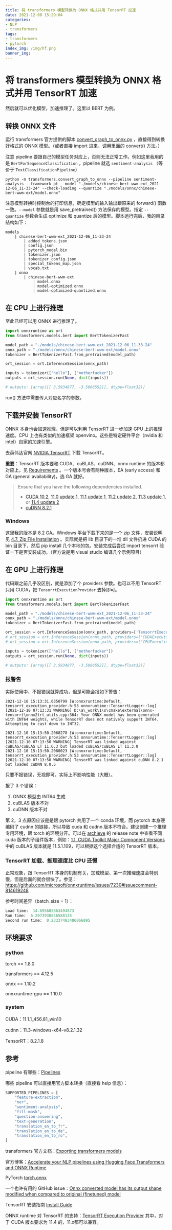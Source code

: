 ```yaml
---
title: 将 transformers 模型转换为 ONNX 格式并用 TensorRT 加速
date: 2021-12-08 15:29:04
categories:
- NLP
- transformers
tags:
- transformers
- pytorch
index_img: /img/hf.png
banner_img: 
---
```


# 将 transformers 模型转换为 ONNX 格式并用 TensorRT 加速

然后就可以优化模型，加速推理了。这里以 BERT 为例。

## 转换 ONNX 文件

运行 transformers 官方提供的脚本 [convert_graph_to_onnx.py](https://github.com/huggingface/transformers/blob/master/src/transformers/convert_graph_to_onnx.py) ，直接得到转换好格式的 ONNX 模型。（或者直接 import 进来，调用里面的 convert() 方法。）

注意 pipeline 要跟自己的模型任务对应上，否则无法正常工作。例如这里我用的是 `BertForSequenceClassification` ，pipeline 就选 `sentiment-analysis` （等价于 `TextClassificationPipeline`）

```shell
python -m transformers.convert_graph_to_onnx --pipeline sentiment-analysis --framework pt --model "./models/chinese-bert-wwm-ext_2021-12-06_11-33-24" --check-loading --quantize "./models/onnx/chinese-bert-wwm-ext/model.onnx"
```

注意模型转换时控制台的打印信息，确定模型的输入输出跟原来的 forward() 函数一致。`--model` 参数就是用 save_pretrained() 方法保存的模型。指定 `--quantize` 参数会生成 optimize 和 quantize 后的模型。脚本运行完后，我的目录结构如下：

```
models
	| chinese-bert-wwm-ext_2021-12-06_11-33-24
		| added_tokens.json
		| config.json
		| pytorch_model.bin
		| tokenizer.json
		| tokenizer_config.json
		| special_tokens_map.json
		| vocab.txt
	| onnx
		| chinese-bert-wwm-ext
			| model.onnx
			| model-optimized.onnx
			| model-optimized-quantized.onnx
```

## 在 CPU 上进行推理

至此已经可以用 ONNX 进行推理了。

```python
import onnxruntime as ort
from transformers.models.bert import BertTokenizerFast

model_path = "./models/chinese-bert-wwm-ext_2021-12-06_11-33-24"
onnx_path = "./models/onnx/chinese-bert-wwm-ext/model.onnx"
tokenizer = BertTokenizerFast.from_pretrained(model_path)

ort_session = ort.InferenceSession(onnx_path)

inputs = tokenizer(["hello"], ["motherfucker"])
outputs = ort_session.run(None, dict(inputs))

# outputs: [array([[ 3.5934877, -3.5006552]], dtype=float32)]
```

run() 方法中需要传入对应名字的参数。

## 下载并安装 TensorRT

ONNX 本身也会加速推理，但是可以利用 TensorRT 进一步加速 GPU 上的推理速度。CPU 上也有类似的加速框架 openvino。这些是特定硬件平台（nvidia 和 intel）自家的加速引擎。

去英伟达官网 [NVIDIA TensorRT](https://developer.nvidia.com/zh-cn/tensorrt) 下载 TensorRT。

**重要**：TensorRT 版本要和 CUDA、cuBLAS、cuDNN、onnx runtime 的版本都对应上，见 [Requirements](https://onnxruntime.ai/docs/execution-providers/TensorRT-ExecutionProvider.html#requirements) 。一个版本号会有两种版本，EA (early access) 和 GA (general availability)，选 GA 就好。

> Ensure that you have the following dependencies installed.
>
> - [CUDA 10.2](https://docs.nvidia.com/cuda/archive/10.2/index.html), [11.0 update 1](https://docs.nvidia.com/cuda/cuda-toolkit-release-notes/index.html#cuda-whats-new-11Upd1), [11.1 update 1](https://developer.nvidia.com/cuda-toolkit-archive), [11.2 update 2](https://developer.nvidia.com/cuda-toolkit-archive), [11.3 update 1](https://developer.nvidia.com/cuda-toolkit-archive), or [11.4 update 2](https://developer.nvidia.com/cuda-toolkit-archive)
> - [cuDNN 8.2.1](https://docs.nvidia.com/deeplearning/cudnn/release-notes/rel_8.html#rel-821)

### Windows

这里我的版本是 8.2 GA。Windows 平台下载下来的是一个 zip 文件，安装说明见 [4.7. Zip File Installation](https://docs.nvidia.com/deeplearning/tensorrt/install-guide/index.html#installing-zip) 。实际就是把 lib 目录下的一堆 dll 文件扔进 CUDA 的 bin 目录下，然后 pip install 几个本地的包。安装完成后尝试 import tensorrt 验证一下是否安装成功。（官方说是用 visual studio 编译几个示例项目）

## 在 GPU 上进行推理

代码跟之前几乎没区别，就是添加了个 providers 参数。也可以不用 TensorRT 只用 CUDA，把 `TensorrtExecutionProvider` 去掉即可。

```python
import onnxruntime as ort
from transformers.models.bert import BertTokenizerFast

model_path = "./models/chinese-bert-wwm-ext_2021-12-06_11-33-24"
onnx_path = "./models/onnx/chinese-bert-wwm-ext/model.onnx"
tokenizer = BertTokenizerFast.from_pretrained(model_path)

ort_session = ort.InferenceSession(onnx_path, providers=['TensorrtExecutionProvider', 'CUDAExecutionProvider'])
# ort_session = ort.InferenceSession(onnx_path, providers=['CUDAExecutionProvider'])  # CUDA only
# ort_session = ort.InferenceSession(onnx_path, providers=['CPUExecutionProvider'])  # CPU

inputs = tokenizer(["hello"], ["motherfucker"])
outputs = ort_session.run(None, dict(inputs))

# outputs: [array([[ 3.5934877, -3.5006552]], dtype=float32)]
```

### 报警告

实际使用中，不报错误就算成功，但是可能会报如下警告：

```
2021-12-10 15:13:31.6350799 [W:onnxruntime:Default, tensorrt_execution_provider.h:53 onnxruntime::TensorrtLogger::log] [2021-12-10 07:13:31 WARNING] D:\a\_work\1\s\cmake\external\onnx-tensorrt\onnx2trt_utils.cpp:364: Your ONNX model has been generated with INT64 weights, while TensorRT does not natively support INT64. Attempting to cast down to INT32.

2021-12-10 15:13:50.2068278 [W:onnxruntime:Default, tensorrt_execution_provider.h:53 onnxruntime::TensorrtLogger::log] [2021-12-10 07:13:50 WARNING] TensorRT was linked against cuBLAS/cuBLAS LT 11.6.3 but loaded cuBLAS/cuBLAS LT 11.3.0
2021-12-10 15:13:50.2080023 [W:onnxruntime:Default, tensorrt_execution_provider.h:53 onnxruntime::TensorrtLogger::log] [2021-12-10 07:13:50 WARNING] TensorRT was linked against cuDNN 8.2.1 but loaded cuDNN 8.0.5
```

只要不报错误，无视即可，实际上不影响性能（大概）。

报了 3 个错误：

1. ONNX 模型由 INT64 生成
2. cuBLAS 版本不对
3. cuDNN 版本不对

第 2，3 点原因应该是是跟 pytorch 共用了一个 conda 环境，而 pytorch 本身硬编码了 cudnn 的链接，所以导致 cuda 和 cudnn 版本不符合。建议创建一个推理专用环境，跟 torch 的环境分开。可以在 [archieve](https://docs.nvidia.com/cuda/archive) 的 release note 中查看不同 cuda 版本的子组件版本，例如：[1.1. CUDA Toolkit Major Component Versions](https://docs.nvidia.com/cuda/archive/11.3.1/cuda-toolkit-release-notes/index.html#cuda-major-component-versions) 中的 cuBLAS 版本就是 11.5.1.109，可以根据这个选择合适的 TensorRT 版本。

### TensorRT 加载、推理速度比 CPU 还慢

正常现象，跟 TensorRT 本身的机制有关，加载模型、第一次推理速度会特别慢，但是后面的就会很快了。参见：https://github.com/microsoft/onnxruntime/issues/7230#issuecomment-814619248

参考时间差异（batch_size = 1）：

```python
Load time:  14.695685863494873
Run time:  6.2073938846588135
Second run time:  0.23337483406066895
```

## 环境要求

### python

torch == 1.8.0

transformers == 4.12.5

onnx == 1.10.2

onnxruntime-gpu == 1.10.0

### system

CUDA：11.1.1_456.81_win10

cudnn：11.3-windows-x64-v8.2.1.32

TensorRT：8.2.1.8

## 参考

pipeline 有哪些：[Pipelines](https://huggingface.co/docs/transformers/master/en/main_classes/pipelines#pipelines) 

哪些 pipeline 可以直接用官方脚本转换（直接看 help 信息）：

```python
SUPPORTED_PIPELINES = [
    "feature-extraction",
    "ner",
    "sentiment-analysis",
    "fill-mask",
    "question-answering",
    "text-generation",
    "translation_en_to_fr",
    "translation_en_to_de",
    "translation_en_to_ro",
]
```

transformers 官方文档：[Exporting transformers models](https://huggingface.co/docs/transformers/master/en/serialization#exporting-transformers-models)

官方博客：[Accelerate your NLP pipelines using Hugging Face Transformers and ONNX Runtime](https://medium.com/microsoftazure/accelerate-your-nlp-pipelines-using-hugging-face-transformers-and-onnx-runtime-2443578f4333)

PyTorch [torch.onnx](https://pytorch.org/docs/stable/onnx.html#)

一个也许有用的 GitHub issue：[Onnx converted model has its output shape modified when compared to original (finetuned) model](https://github.com/huggingface/transformers/issues/4825)

TensorRT 安装指南 [Install Guide](https://docs.nvidia.com/deeplearning/tensorrt/install-guide/index.html)

ONNX runtime 对 TensorRT 的支持：[TensorRT Execution Provider](https://onnxruntime.ai/docs/execution-providers/TensorRT-ExecutionProvider.html)  其中，对于 CUDA 版本要求为 11.4 的，11.x都可以兼容。
